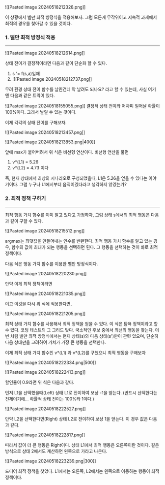 ![[Pasted image 20240518212328.png]]

이 상황에서 벨만 최적 방정식을 적용해보자. 그럼 모든게 무작위이고 지속적 과제에서 최적의 경우를 찾아갈 수 있을 것이다.

### 1. 벨만 최적 방정식 적용
---
![[Pasted image 20240518212614.png]]

상태 전이가 결정적이라면 다음과 같이 단순화 할 수 있다.

1. s '= f(s,a)일때
2. 
	![[Pasted image 20240518212737.png]]

무려 환경 상태 전이 함수를 날린건데 막 날려도 되나요? 라고 할 수 있는데, 사실 여기엔 다음과 같은 트릭이 있다. 

![[Pasted image 20240518155055.png]]
결정적 상태 전이라 어차피 일어날 확률이 100%이다. 그래서 날릴 수 있는 것이다.

이제 각각의 상태 전이를 구해보자.

![[Pasted image 20240518213457.png]]

![[Pasted image 20240518213853.png|400]]

앞에 max가 붙어버려서 위 식은 비선형 연산이다. 비선형 연산을 풀면 
1. v*(L1) = 5.26
2. v*(L2) = 4.73
이다

즉, 현재 상태에서 최상의 시나리오로 구성되었을때, L1은 5.26을 얻을 수 있다는 이야기이다. 그럼 누구나 L1에서부터 움직이겠다라고 생각하지 않겠는가?  

### 2. 최적 정책 구하기
---
최적 행동 가치 함수를 이미 알고 있다고 가정하자, 그럼 상태 s에서의 최적 행동은 다음과 같이 구할 수 있다.

![[Pasted image 20240518215512.png]]

argmax는 최댓값을 만들어내는 인수를 반환한다. 최적 행동 가치 함수를 알고 있는 경우, 함수의 값이 최대가 되는 행동을 선택하면 된다. 그 행동을 선택하는 것이 바로 최적 정책이다.

다음 식은 행동 가치 함수를 이용한 벨만 방정식이다.

![[Pasted image 20240518220230.png]]

만약 이게 최적 정책이라면 

![[Pasted image 20240518221035.png]]

이고 이것을 다시 위 식에 적용한다면,

![[Pasted image 20240518221205.png]]

최적 상태 가치 함수를 사용해서 최적 정책을 얻을 수 있다. 이 식은 탐욕 정책이라고 할 수 있다. 코딩 테스트의 그 그리드 맞다. 국소적인 후보 중에서 최선의 행동을 찾는다. 이번 처럼 벨만 최적 방정식에서는 현재 상태(s)와 다음 상태(s')만이 관련 있으며, 단순히 다음 상태만을 고려하여 가치가 가장 큰 행동을 선택한다. 

이제 최적 상태 가치 함수인 v*(L1) 과 v*(L2)를 구했으니 최적 행동을 구해보자

![[Pasted image 20240518222334.png|500]]

![[Pasted image 20240518222413.png]]

할인율이 0.9라면 위 식은 다음과 같다. 

먼저 L1을 선택했을때(Left) 상태 L1로 전이하여 보상 -1을 얻는다. (반드시 선택한다는 전제이기에... 확률적 상태 전이는 100%라 1이다.)

![[Pasted image 20240518222527.png]]

만약 L2을 선택한다면(Right) 상태 L2로 전이하여 보상 1을 얻는다. 이 경우 값은 다음과 같다.

![[Pasted image 20240518222817.png]]

따라서 값이 더 큰 행동은 Right이다. 상태 L1에서 최적 행동은 오른쪽이란 것이다. 같은 방식으로 상태 2에서도 계산하면 왼쪽으로 가라고 나온다.

![[Pasted image 20240518223239.png|300]]

드디어 최적 정책을 찾았다. L1에서는 오른쪽, L2에서는 왼쪽으로 이동하는 행동이 최적 정책이다. 






